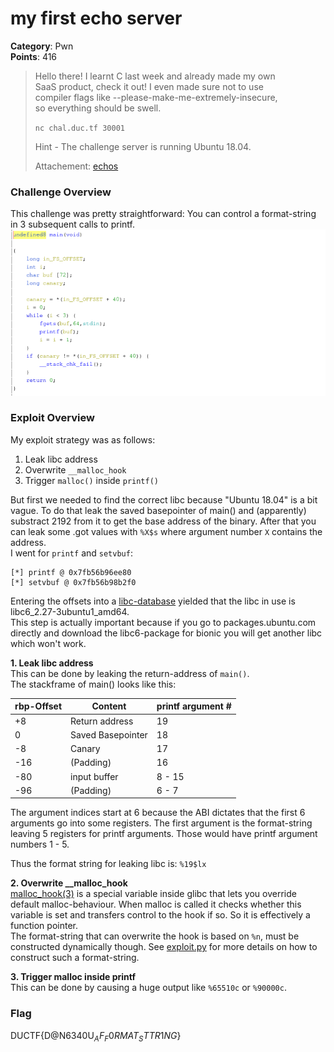 # my first echo server
__Category__: Pwn   
__Points__: 416   

> Hello there! I learnt C last week and already made my own      
> SaaS product, check it out! I even made sure not to use   
> compiler flags like --please-make-me-extremely-insecure,  
> so everything should be swell.
> 
> `nc chal.duc.tf 30001`
>
> Hint - The challenge server is running Ubuntu 18.04.
>
> Attachement: [echos](./echos)

### Challenge Overview
This challenge was pretty straightforward: You can control a format-string in 3 subsequent calls to printf.   
![](./main.png)

### Exploit Overview
My exploit strategy was as follows:
1. Leak libc address
2. Overwrite `__malloc_hook`
3. Trigger `malloc()` inside `printf()`

But first we needed to find the correct libc because "Ubuntu 18.04" is a bit vague. To do that leak the saved basepointer of main() and (apparently) substract 2192 from it to get the base address of the binary. After that you can leak
some .got values with `%X$s` where argument number `X` contains the address.   
I went for `printf` and `setvbuf`:
```
[*] printf @ 0x7fb56b96ee80
[*] setvbuf @ 0x7fb56b98b2f0
```
Entering the offsets into a [libc-database](https://libc.rip) yielded that the libc in use is libc6_2.27-3ubuntu1_amd64.   
This step is actually important because if you go to packages.ubuntu.com
directly and download the libc6-package for bionic you will get another libc which won't work.

__1. Leak libc address__   
This can be done by leaking the return-address of `main()`.   
The stackframe of main() looks like this:   

| rbp-Offset | Content           | printf argument # |
|-----------|-------------------|-----------------|
| +8        | Return address    | 19
| 0         | Saved Basepointer | 18
| -8        | Canary            | 17
| -16       | (Padding)         | 16
| -80       | input buffer       | 8 - 15
| -96       | (Padding)         | 6 - 7

The argument indices start at 6 because the ABI dictates that the first 6   
arguments go into some registers. The first argument is the format-string   
leaving 5 registers for printf arguments. Those would have printf argument numbers 1 - 5.   

Thus the format string for leaking libc is: `%19$lx`

__2. Overwrite \_\_malloc_hook__  
[malloc_hook(3)](https://www.man7.org/linux/man-pages/man3/malloc_hook.3.html) is a special variable inside glibc that lets you override default malloc-behaviour. When malloc is called it checks whether this variable is set and
transfers control to the hook if so. So it is effectively a function pointer.   
The format-string that can overwrite the hook is based on `%n`, must be
constructed dynamically though.
See [exploit.py](./exploit.py) for more details on how to construct such a format-string.

__3. Trigger malloc inside printf__   
This can be done by causing a huge output like `%65510c` or `%90000c`.

### Flag
DUCTF{D@N6340U$_AF_F0RMAT_STTR1NG$}

